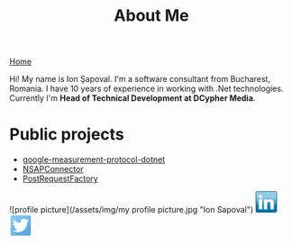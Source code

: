 ﻿---
layout: default
title: About Me
---

[Home](/)

Hi! My name is Ion Şapoval.
I'm a software consultant from Bucharest, Romania. 
I have 10 years of experience in working with .Net technologies.
Currently I'm **Head of Technical Development at DCypher Media**.

# Public projects

  - [google-measurement-protocol-dotnet](https://github.com/ion-sapoval/google-measurement-protocol-dotnet)
  - [NSAPConnector](https://github.com/ion-sapoval/NSAPConnector)
  - [PostRequestFactory](https://github.com/ion-sapoval/PostRequestFactory)
 
 ![profile picture](/assets/img/my profile picture.jpg "Ion Sapoval")
 [<img src="/assets/img/linkedin.jpg" alt="linkedin" border="0" style="height:38px;width:38px;"/>](https://www.linkedin.com/in/ion-sapoval-4900056)
 [<img src="/assets/img/twitter.png" alt="twitter" border="0" style="height:40px;width:40px;"/>](http://twitter.com/ion_sapoval)
 

